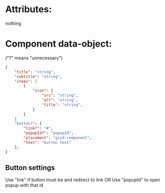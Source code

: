 # Attributes:

nothing

# Component data-object: 
("?" means "unnecessary")
```json
{
    "title": "string",
    "subtitle": "string",
    "items": [
        {
            "icon": {
                "src": "string",
                "alt": "string",
                "title": "string",
            }
        }
    ]
	"button?": {
		"link?": "#",
		"popupId?": "popupId",
		"placement": "grid-component",
		"text": "button text"
	},
}
```
## Button settings
Use "link" if button must be <a> and redirect to link
OR
Use "popupId" to open popup with that id